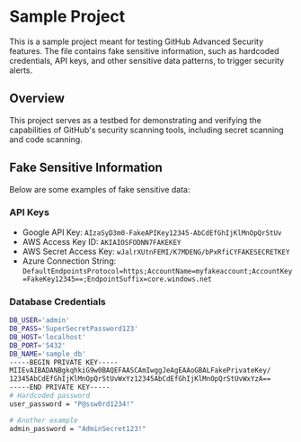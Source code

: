 # Sample Project

This is a sample project meant for testing GitHub Advanced Security features. The file contains fake sensitive information, such as hardcoded credentials, API keys, and other sensitive data patterns, to trigger security alerts.

## Overview

This project serves as a testbed for demonstrating and verifying the capabilities of GitHub's security scanning tools, including secret scanning and code scanning.

## Fake Sensitive Information

Below are some examples of fake sensitive data:

### API Keys

- Google API Key: `AIzaSyD3m0-FakeAPIKey12345-AbCdEfGhIjKlMnOpQrStUv`
- AWS Access Key ID: `AKIAIOSFODNN7FAKEKEY`
- AWS Secret Access Key: `wJalrXUtnFEMI/K7MDENG/bPxRfiCYFAKESECRETKEY`
- Azure Connection String: `DefaultEndpointsProtocol=https;AccountName=myfakeaccount;AccountKey=FakeKey12345==;EndpointSuffix=core.windows.net`

### Database Credentials

```bash
DB_USER='admin'
DB_PASS='SuperSecretPassword123'
DB_HOST='localhost'
DB_PORT='5432'
DB_NAME='sample_db'
-----BEGIN PRIVATE KEY-----
MIIEvAIBADANBgkqhkiG9w0BAQEFAASCAmIwggJeAgEAAoGBALFakePrivateKey/
12345AbCdEfGhIjKlMnOpQrStUvWxYz12345AbCdEfGhIjKlMnOpQrStUvWxYzA==
-----END PRIVATE KEY-----
# Hardcoded password
user_password = "P@ssw0rd1234!"

# Another example
admin_password = "AdminSecret123!"
